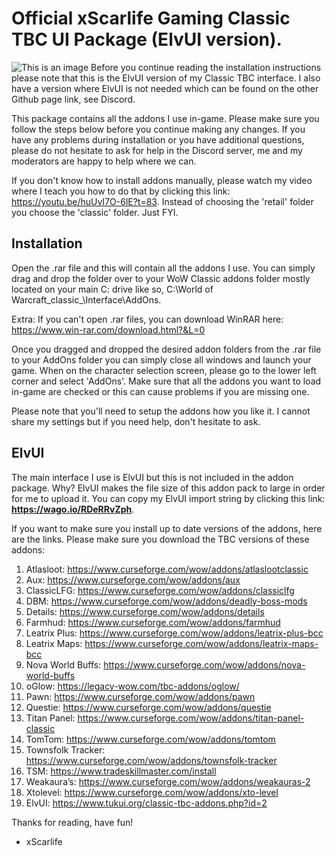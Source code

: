 # Official xScarlife Gaming Classic TBC UI Package (ElvUI version).

![This is an image]([https://myoctocat.com/assets/images/base-octocat.svg](https://media.discordapp.net/attachments/767742665424240711/852987453442883694/xScarlife_TBC_ElvUI_Profile.png?width=1202&height=676))
Before you continue reading the installation instructions please note that this is the ElvUI version of my Classic TBC interface. I also have a version where ElvUI is not needed which can be found on the other Github page link, see Discord.

This package contains all the addons I use in-game. Please make sure you follow the steps below before you continue making any changes. If you have any problems during installation or you have additional questions, please do not hesitate to ask for help in the Discord server, me and my moderators are happy to help where we can.

If you don't know how to install addons manually, please watch my video where I teach you how to do that by clicking this link: https://youtu.be/huUvI7O-6lE?t=83. Instead of choosing the 'retail' folder you choose the 'classic' folder. Just FYI.

## Installation

Open the .rar file and this will contain all the addons I use. You can simply drag and drop the folder over to your WoW Classic addons folder mostly located on your main C: drive like so, C:\World of Warcraft\_classic_\Interface\AddOns.

Extra: If you can't open .rar files, you can download WinRAR here: https://www.win-rar.com/download.html?&L=0

Once you dragged and dropped the desired addon folders from the .rar file to your AddOns folder you can simply close all windows and launch your game. When on the character selection screen, please go to the lower left corner and select 'AddOns'. Make sure that all the addons you want to load in-game are checked or this can cause problems if you are missing one.

Please note that you'll need to setup the addons how you like it. I cannot share my settings but if you need help, don't hesitate to ask.

## ElvUI
The main interface I use is ElvUI but this is not included in the addon package. Why? ElvUI makes the file size of this addon pack to large in order for me to upload it. You can copy my ElvUI import string by clicking this link: **https://wago.io/RDeRRvZph**.

If you want to make sure you install up to date versions of the addons, here are the links. Please make sure you download the TBC versions of these addons:
1)	Atlasloot: https://www.curseforge.com/wow/addons/atlaslootclassic
2)	Aux: https://www.curseforge.com/wow/addons/aux
3)	ClassicLFG: https://www.curseforge.com/wow/addons/classiclfg
4)	DBM: https://www.curseforge.com/wow/addons/deadly-boss-mods
5)	Details: https://www.curseforge.com/wow/addons/details
6)	Farmhud: https://www.curseforge.com/wow/addons/farmhud
7)	Leatrix Plus: https://www.curseforge.com/wow/addons/leatrix-plus-bcc
8)	Leatrix Maps: https://www.curseforge.com/wow/addons/leatrix-maps-bcc
9)	Nova World Buffs: https://www.curseforge.com/wow/addons/nova-world-buffs
10)	oGlow: https://legacy-wow.com/tbc-addons/oglow/
11)	Pawn: https://www.curseforge.com/wow/addons/pawn
12)	Questie: https://www.curseforge.com/wow/addons/questie
13)	Titan Panel: https://www.curseforge.com/wow/addons/titan-panel-classic
14)	TomTom: https://www.curseforge.com/wow/addons/tomtom
15)	Townsfolk Tracker: https://www.curseforge.com/wow/addons/townsfolk-tracker
16)	TSM: https://www.tradeskillmaster.com/install
17)	Weakaura’s: https://www.curseforge.com/wow/addons/weakauras-2
18)	Xtolevel: https://www.curseforge.com/wow/addons/xto-level
19)	ElvUI: https://www.tukui.org/classic-tbc-addons.php?id=2

Thanks for reading, have fun!

- xScarlife

